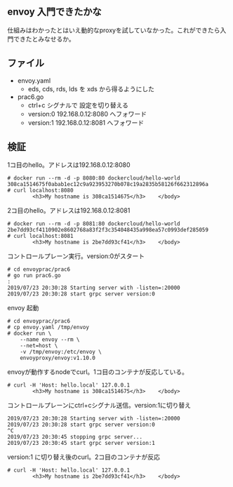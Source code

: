 envoy 入門できたかな
--------------------

仕組みはわかったとはいえ動的なproxyを試していなかった。これができたら入門できたとみなせるか。

## ファイル

- envoy.yaml
  - eds, cds, rds, lds を xds から得るようにした
- prac6.go
  - ctrl+c シグナルで 設定を切り替える
  - version:0 192.168.0.12:8080 へフォワード
  - version:1 192.168.0.12:8081 へフォワード

## 検証

1コ目のhello。アドレスは192.168.0.12:8080

```
# docker run --rm -d -p 8080:80 dockercloud/hello-world
308ca1514675f0abab1ec12c9a923953270b078c19a2835b58126f662312896a
# curl localhost:8080
        <h3>My hostname is 308ca1514675</h3>    </body>
```

2コ目のhello。アドレスは192.168.0.12:8081

```
# docker run --rm -d -p 8081:80 dockercloud/hello-world
2be7dd93cf4110902e8602768a83f2f3c354048435a998ea57c0993def285059
# curl localhost:8081
        <h3>My hostname is 2be7dd93cf41</h3>    </body>
```

コントロールプレーン実行。version:0がスタート

```
# cd envoyprac/prac6
# go run prac6.go
:
2019/07/23 20:30:28 Starting server with -listen=:20000
2019/07/23 20:30:28 start grpc server version:0
```

envoy 起動

```
# cd envoyprac/prac6
# cp envoy.yaml /tmp/envoy
# docker run \
    --name envoy --rm \
    --net=host \
    -v /tmp/envoy:/etc/envoy \
    envoyproxy/envoy:v1.10.0
```

envoyが動作するnodeでcurl。1コ目のコンテナが反応している。

```
# curl -H 'Host: hello.local' 127.0.0.1
        <h3>My hostname is 308ca1514675</h3>    </body>
```

コントロールプレーンにctrl+cシグナル送信。version:1に切り替え

```
2019/07/23 20:30:28 Starting server with -listen=:20000
2019/07/23 20:30:28 start grpc server version:0
^C
2019/07/23 20:30:45 stopping grpc server...
2019/07/23 20:30:45 start grpc server version:1
```

version:1 に切り替え後のcurl。2コ目のコンテナが反応

```
# curl -H 'Host: hello.local' 127.0.0.1
        <h3>My hostname is 2be7dd93cf41</h3>    </body>
```
